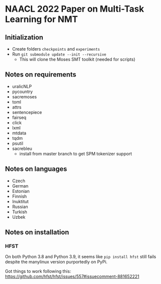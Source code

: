 # NAACL 2022 Paper on Multi-Task Learning for NMT

## Initialization
- Create folders `checkpoints` and `experiments`
- Run `git submodule update --init --recursive`
    - This will clone the Moses SMT toolkit (needed for scripts)

## Notes on requirements
- uralicNLP
- pycountry
- sacremoses
- toml
- attrs
- sentencepiece
- fairseq
- click
- lxml
- mtdata
- tqdm
- psutil
- sacrebleu
    - install from master branch to get SPM tokenizer support

## Notes on languages
- Czech
- German
- Estonian
- Finnish
- Inuktitut
- Russian
- Turkish
- Uzbek

## Notes on installation

### HFST
On both Python 3.8 and Python 3.9, it seems like `pip install hfst` still fails despite the manylinux version purportedly on PyPi.

Got things to work following this: https://github.com/hfst/hfst/issues/557#issuecomment-881652221
